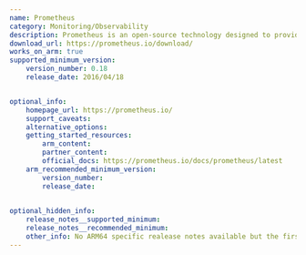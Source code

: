 ```yaml
--- 
name: Prometheus 
category: Monitoring/Observability 
description: Prometheus is an open-source technology designed to provide monitoring and alerting functionality for cloud-native environments, including Kubernetes. 
download_url: https://prometheus.io/download/ 
works_on_arm: true 
supported_minimum_version: 
    version_number: 0.18 
    release_date: 2016/04/18


optional_info:
    homepage_url: https://prometheus.io/ 
    support_caveats: 
    alternative_options: 
    getting_started_resources: 
        arm_content: 
        partner_content:  
        official_docs: https://prometheus.io/docs/prometheus/latest
    arm_recommended_minimum_version: 
        version_number: 
        release_date: 
  

optional_hidden_info:
    release_notes__supported_minimum: 
    release_notes__recommended_minimum: 
    other_info: No ARM64 specific realease notes available but the first binary for ARM64 was released from version [0.18.0](https://github.com/prometheus/prometheus/releases/tag/0.18.0) .
---
```

